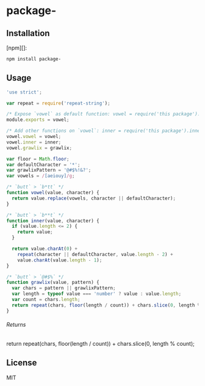 # package-

## Installation

[npm][]:

```bash
npm install package-
```

## Usage

```javascript
'use strict';

var repeat = require('repeat-string');

/* Expose `vowel` as default function: vowel = require('this package'). */
module.exports = vowel;

/* Add other functions on `vowel`: inner = require('this package').inner. */
vowel.vowel = vowel;
vowel.inner = inner;
vowel.grawlix = grawlix;

var floor = Math.floor;
var defaultCharacter = '*';
var grawlixPattern = '@#$%!&?';
var vowels = /[aeiouy]/g;

/* `butt` > `b*tt` */
function vowel(value, character) {
  return value.replace(vowels, character || defaultCharacter);
}

/* `butt` > `b**t` */
function inner(value, character) {
  if (value.length <= 2) {
    return value;
  }

  return value.charAt(0) +
    repeat(character || defaultCharacter, value.length - 2) +
    value.charAt(value.length - 1);
}

/* `butt` > `@#$%` */
function grawlix(value, pattern) {
  var chars = pattern || grawlixPattern;
  var length = typeof value === 'number' ? value : value.length;
  var count = chars.length;
  return repeat(chars, floor(length / count)) + chars.slice(0, length % count);
}
```


###### Returns

return repeat(chars, floor(length / count)) + chars.slice(0, length % count);

## License

MIT
